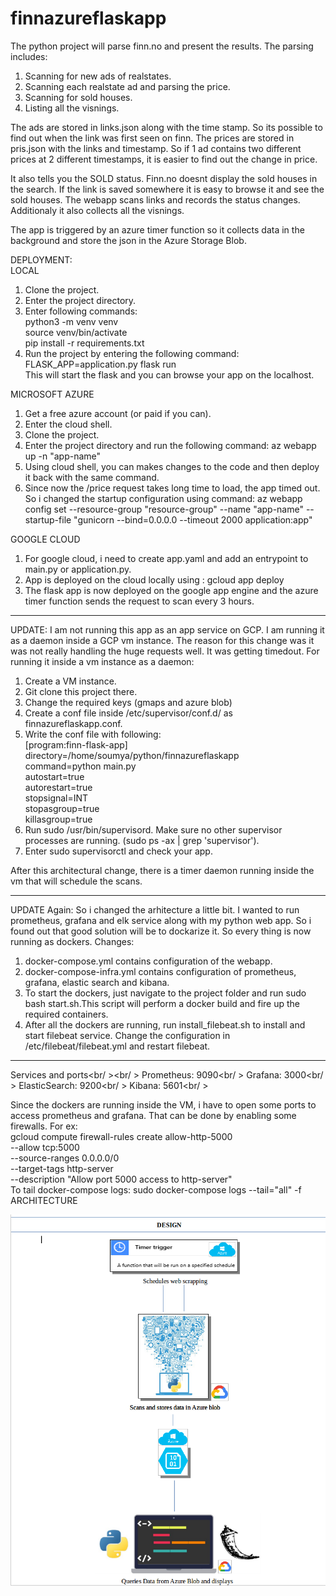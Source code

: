 # finnazureflaskapp

The python project will parse finn.no and present the results.
The parsing includes:
1. Scanning for new ads of realstates.
2. Scanning each realstate ad and parsing the price.
3. Scanning for sold houses.
4. Listing all the visnings.

The ads are stored in links.json along with the time stamp. So its possible to find out when the link was first seen on finn. The prices are stored in pris.json with the links and timestamp. So if 1 ad contains two different prices at 2 different timestamps, it is easier to find out the change in price.

It also tells you the SOLD status. Finn.no doesnt display the sold houses in the search. If the link is saved somewhere it is easy to browse it and see the sold houses. The webapp scans links and records the status changes.
Additionaly it also collects all the visnings.

The app is triggered by an azure timer function so it collects data in the background and store the json in the Azure Storage Blob.

DEPLOYMENT:<br />
LOCAL

1. Clone the project.
2. Enter the project directory.
3. Enter following commands: <br />
   python3 -m venv venv <br />
   source venv/bin/activate <br />
   pip install -r requirements.txt <br />
4. Run the project by entering the following command:   
   FLASK_APP=application.py flask run <br />
   This will start the flask and you can browse your app on the localhost.

MICROSOFT AZURE

1. Get a free azure account (or paid if you can).
2. Enter the cloud shell.
3. Clone the project.
4. Enter the project directory and run the following command: 
   az webapp up -n "app-name"
5. Using cloud shell, you can makes changes to the code and then deploy it back with the same command.
6. Since now the /price request takes long time to load, the app timed out. So i changed the startup configuration using        command: az webapp config set --resource-group "resource-group" --name "app-name" --startup-file "gunicorn --bind=0.0.0.0    --timeout 2000 application:app"

GOOGLE CLOUD 

1. For google cloud, i need to create app.yaml and add an entrypoint to main.py or application.py.
2. App is deployed on the cloud locally using :
   gcloud app deploy
3. The flask app is now deployed on the google app engine and the azure timer function sends the request to scan every 3 hours.

****************************************************************************************************************************

UPDATE: I am not running this app as an app service on GCP. I am running it as a daemon inside a GCP vm instance. The reason for this change was it was not really handling the huge requests well. It was getting timedout. 
For running it inside a vm instance as a daemon:
1. Create a VM instance.
2. Git clone this project there.
3. Change the required keys (gmaps and azure blob)
4. Create a conf file inside /etc/supervisor/conf.d/ as finnazureflaskapp.conf. 
5. Write the conf file with following:<br />
   [program:finn-flask-app]<br />
   directory=/home/soumya/python/finnazureflaskapp<br />
   command=python main.py<br />
   autostart=true<br />
   autorestart=true<br />
   stopsignal=INT<br />
   stopasgroup=true<br />
   killasgroup=true<br />
6. Run sudo /usr/bin/supervisord. Make sure no other supervisor processes are running. (sudo ps -ax | grep 'supervisor').
7. Enter sudo supervisorctl and check your app.

After this architectural change, there is a timer daemon running inside the vm that will schedule the scans. 

****************************************************************************************************************************

UPDATE Again: So i changed the arhitecture a little bit. I wanted to run prometheus, grafana and elk service along with my python web app. So i found out that good solution will be to dockarize it. So every thing is now running as dockers.
Changes: 
1. docker-compose.yml contains configuration of the webapp.
2. docker-compose-infra.yml contains configuration of prometheus, grafana, elastic search and kibana.
3. To start the dockers, just navigate to the project folder and run sudo bash start.sh.This script will perform a docker        build and fire up the required containers.
4. After all the dockers are running, run install_filebeat.sh to install and start filebeat service. Change the configuration in /etc/filebeat/filebeat.yml and restart filebeat.

****************************************************************************************************************************

Services and ports<br/ ><br/ >
Prometheus: 9090<br/ >
Grafana: 3000<br/ >
ElasticSearch: 9200<br/ >
Kibana: 5601<br/ >

Since the dockers are running inside the VM, i have to open some ports to access prometheus and grafana. That can be done by enabling some firewalls. For ex: <br />
gcloud compute firewall-rules create allow-http-5000 \
    --allow tcp:5000 \
    --source-ranges 0.0.0.0/0 \
    --target-tags http-server \
    --description "Allow port 5000 access to http-server" <br />
To tail docker-compose logs: sudo docker-compose logs --tail="all" -f
ARCHITECTURE

![alt text](https://github.com/Soumya117/finnazureflaskapp/blob/master/app/Selection_152.png) <br /><br />
